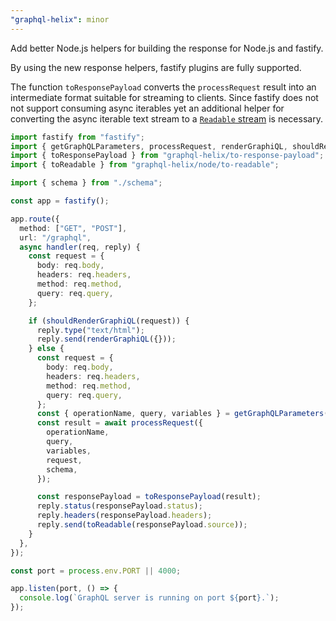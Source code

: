 ```yaml
---
"graphql-helix": minor
---
```


Add better Node.js helpers for building the response for Node.js and fastify.

By using the new response helpers, fastify plugins are fully supported.

The function `toResponsePayload` converts the `processRequest` result into an intermediate format suitable for streaming to clients.
Since fastify does not not support consuming async iterables yet an additional helper for converting the async iterable text stream to a [`Readable` stream](https://nodejs.org/api/stream.html#readable-streams) is necessary.

```ts
import fastify from "fastify";
import { getGraphQLParameters, processRequest, renderGraphiQL, shouldRenderGraphiQL } from "graphql-helix";
import { toResponsePayload } from "graphql-helix/to-response-payload";
import { toReadable } from "graphql-helix/node/to-readable";

import { schema } from "./schema";

const app = fastify();

app.route({
  method: ["GET", "POST"],
  url: "/graphql",
  async handler(req, reply) {
    const request = {
      body: req.body,
      headers: req.headers,
      method: req.method,
      query: req.query,
    };

    if (shouldRenderGraphiQL(request)) {
      reply.type("text/html");
      reply.send(renderGraphiQL({}));
    } else {
      const request = {
        body: req.body,
        headers: req.headers,
        method: req.method,
        query: req.query,
      };
      const { operationName, query, variables } = getGraphQLParameters(request);
      const result = await processRequest({
        operationName,
        query,
        variables,
        request,
        schema,
      });

      const responsePayload = toResponsePayload(result);
      reply.status(responsePayload.status);
      reply.headers(responsePayload.headers);
      reply.send(toReadable(responsePayload.source));
    }
  },
});

const port = process.env.PORT || 4000;

app.listen(port, () => {
  console.log(`GraphQL server is running on port ${port}.`);
});
```
